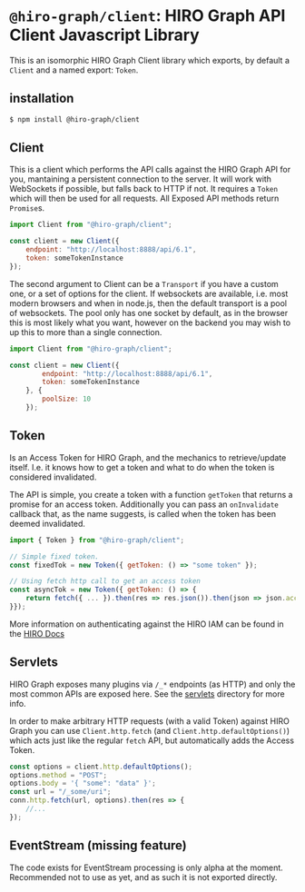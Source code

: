 # `@hiro-graph/client`: HIRO Graph API Client Javascript Library

This is an isomorphic HIRO Graph Client library which exports, by default a `Client` and a named export: `Token`.

## installation

```bash
$ npm install @hiro-graph/client
```

## Client

This is a client which performs the API calls against the HIRO Graph API for you, mantaining a persistent connection to the server. It will work with WebSockets if possible, but falls back to HTTP if not. It requires a `Token` which will then be used for all requests. All Exposed API methods return `Promise`s.

```javascript
import Client from "@hiro-graph/client";

const client = new Client({
    endpoint: "http://localhost:8888/api/6.1",
    token: someTokenInstance
});
```

The second argument to Client can be a `Transport` if you have a custom one, or a set of options for the client. If websockets are available, i.e. most modern browsers and when in node.js, then the default transport is a pool of websockets. The pool only has one socket by default, as in the browser this is most likely what you want, however on the backend you may wish to up this to more than a single connection.

```javascript
import Client from "@hiro-graph/client";

const client = new Client({
        endpoint: "http://localhost:8888/api/6.1",
        token: someTokenInstance
    }, {
        poolSize: 10
    });
```

## Token

Is an Access Token for HIRO Graph, and the mechanics to retrieve/update itself.
I.e. it knows how to get a token and what to do when the token is considered invalidated.

The API is simple, you create a token with a function `getToken` that returns a promise for an access token. Additionally you can pass an `onInvalidate` callback that, as the name suggests, is called when the token has been deemed invalidated.

```javascript
import { Token } from "@hiro-graph/client";

// Simple fixed token.
const fixedTok = new Token({ getToken: () => "some token" });

// Using fetch http call to get an access token
const asyncTok = new Token({ getToken: () => {
    return fetch({ ... }).then(res => res.json()).then(json => json.access_token);
}});
```

More information on authenticating against the HIRO IAM can be found in the [HIRO Docs](https://docs.hiro.arago.co/hiro/current/developer/hiro-graph-api/index.html#how-to-get-a-token)

## Servlets

HIRO Graph exposes many plugins via `/_*` endpoints (as HTTP) and only the most common APIs are exposed here. See the [servlets](/src/servlets/) directory for more info.

In order to make arbitrary HTTP requests (with a valid Token) against HIRO Graph you can use `Client.http.fetch` (and `Client.http.defaultOptions()`) which acts just like the regular `fetch` API, but automatically adds the Access Token.

```javascript
const options = client.http.defaultOptions();
options.method = "POST";
options.body = '{ "some": "data" }';
const url = "/_some/uri";
conn.http.fetch(url, options).then(res => {
    //...
});
```

## EventStream (missing feature)

The code exists for EventStream processing is only alpha at the moment. Recommended not to use as yet, and as such it is not exported directly.
